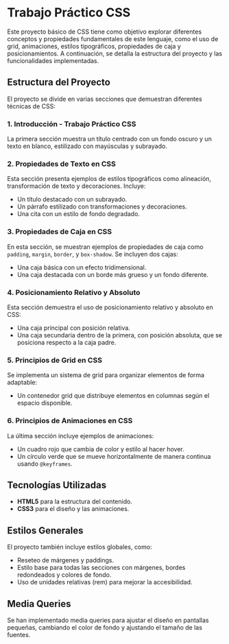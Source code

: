 # Trabajo Práctico CSS

Este proyecto básico de CSS tiene como objetivo explorar diferentes conceptos y propiedades fundamentales de este lenguaje, como el uso de grid, animaciones, estilos tipográficos, propiedades de caja y posicionamientos. A continuación, se detalla la estructura del proyecto y las funcionalidades implementadas.

## Estructura del Proyecto

El proyecto se divide en varias secciones que demuestran diferentes técnicas de CSS:

### 1. **Introducción - Trabajo Práctico CSS**

La primera sección muestra un título centrado con un fondo oscuro y un texto en blanco, estilizado con mayúsculas y subrayado.

### 2. **Propiedades de Texto en CSS**

Esta sección presenta ejemplos de estilos tipográficos como alineación, transformación de texto y decoraciones. Incluye:

- Un título destacado con un subrayado.
- Un párrafo estilizado con transformaciones y decoraciones.
- Una cita con un estilo de fondo degradado.

### 3. **Propiedades de Caja en CSS**

En esta sección, se muestran ejemplos de propiedades de caja como `padding`, `margin`, `border`, y `box-shadow`. Se incluyen dos cajas:

- Una caja básica con un efecto tridimensional.
- Una caja destacada con un borde más grueso y un fondo diferente.

### 4. **Posicionamiento Relativo y Absoluto**

Esta sección demuestra el uso de posicionamiento relativo y absoluto en CSS:

- Una caja principal con posición relativa.
- Una caja secundaria dentro de la primera, con posición absoluta, que se posiciona respecto a la caja padre.

### 5. **Principios de Grid en CSS**

Se implementa un sistema de grid para organizar elementos de forma adaptable:

- Un contenedor grid que distribuye elementos en columnas según el espacio disponible.

### 6. **Principios de Animaciones en CSS**

La última sección incluye ejemplos de animaciones:

- Un cuadro rojo que cambia de color y estilo al hacer hover.
- Un círculo verde que se mueve horizontalmente de manera continua usando `@keyframes`.

## Tecnologías Utilizadas

- **HTML5** para la estructura del contenido.
- **CSS3** para el diseño y las animaciones.

## Estilos Generales

El proyecto también incluye estilos globales, como:

- Reseteo de márgenes y paddings.
- Estilo base para todas las secciones con márgenes, bordes redondeados y colores de fondo.
- Uso de unidades relativas (rem) para mejorar la accesibilidad.

## Media Queries

Se han implementado media queries para ajustar el diseño en pantallas pequeñas, cambiando el color de fondo y ajustando el tamaño de las fuentes.
